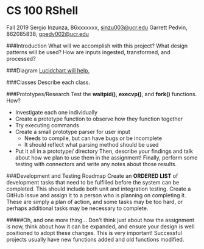 # CS 100 RShell
Fall 2019
Sergio Inzunza, 86xxxxxxx, sinzu003@ucr.edu
Garrett Pedvin, 862085838, gpedv002@ucr.edu

###Introduction
What will we accomplish with this project?
What design patterns will be used?
How are inputs ingested, transformed, and processed?

###Diagram
[Lucidchart will help.](https://www.lucidchart.com/pages/)

###Classes
Describe each class.

###Prototypes/Research
Test the **waitpid()**, **execvp()**, and **fork()** functions. How?
- Investigate each one individually
- Create a prototype function to observe how they function together
- Try executing commands
- Create a small prototype parser for user input
  - Needs to compile, but can have bugs or be incomplete
  - It should reflect what parsing method should be used
- Put it all in a prototype/ directory
Then, describe your findings and talk about how we plan to use them in the assignment!
Finally, perform some testing with connectors and write any notes about those results.

###Development and Testing Roadmap
Create an **ORDERED LIST** of development tasks that need to be fulfilled before the system can be completed. This should include both unit and integration testing. Create a GitHub Issue and assign it to a person who is planning on completing it. These are simply a plan of action, and some tasks may be too hard, or perhaps additional tasks may be necessary to complete.

#####Oh, and one more thing...
Don't think just about how the assignment is now, think about how it can be expanded, and ensure your design is well positioned to adopt these changes. This is very important! Successful projects usually have new functions added and old functions modified.

